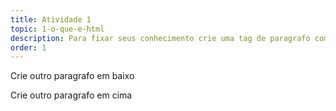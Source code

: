 ```yaml
---
title: Atividade 1
topic: 1-o-que-e-html
description: Para fixar seus conhecimento crie uma tag de paragrafo com uma frase dentro, entre as tags de exemplo
order: 1
---
```

<p>Crie outro paragrafo em baixo</p>

<p>Crie outro paragrafo em cima</p>